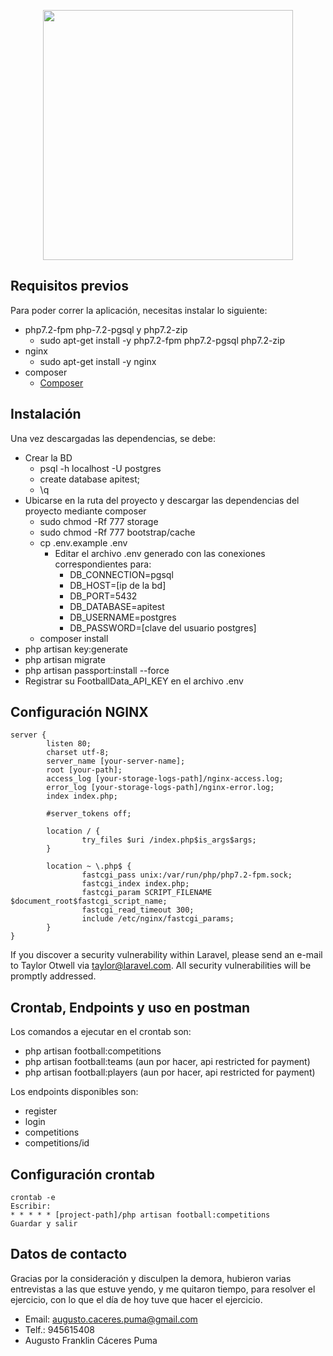 <p align="center"><img src="https://res.cloudinary.com/dtfbvvkyp/image/upload/v1566331377/laravel-logolockup-cmyk-red.svg" width="400"></p>

## Requisitos previos

Para poder correr la aplicación, necesitas instalar lo siguiente:

- php7.2-fpm php-7.2-pgsql y php7.2-zip
    - sudo apt-get install -y php7.2-fpm php7.2-pgsql php7.2-zip
- nginx
    - sudo apt-get install -y nginx
- composer
    - [Composer](getcomposer.org)

## Instalación

Una vez descargadas las dependencias, se debe:

 - Crear la BD
    - psql -h localhost -U postgres
    - create database apitest;
    - \q
 - Ubicarse en la ruta del proyecto y descargar las dependencias del proyecto mediante composer
    - sudo chmod -Rf 777 storage
    - sudo chmod -Rf 777 bootstrap/cache
    - cp .env.example .env
        - Editar el archivo .env generado con las conexiones correspondientes para:
            - DB_CONNECTION=pgsql
            - DB_HOST=[ip de la bd]
            - DB_PORT=5432
            - DB_DATABASE=apitest
            - DB_USERNAME=postgres
            - DB_PASSWORD=[clave del usuario postgres]
    -  composer install
 - php artisan key:generate
 - php artisan migrate
 - php artisan passport:install --force
 - Registrar su FootballData_API_KEY en el archivo .env

## Configuración NGINX
```
server {
        listen 80;
        charset utf-8;
        server_name [your-server-name];
        root [your-path];
        access_log [your-storage-logs-path]/nginx-access.log;
        error_log [your-storage-logs-path]/nginx-error.log;
        index index.php;

        #server_tokens off;

        location / {
                try_files $uri /index.php$is_args$args;
        }

        location ~ \.php$ {
                fastcgi_pass unix:/var/run/php/php7.2-fpm.sock;
                fastcgi_index index.php;
                fastcgi_param SCRIPT_FILENAME $document_root$fastcgi_script_name;
                fastcgi_read_timeout 300;
                include /etc/nginx/fastcgi_params;
        }
}
```

If you discover a security vulnerability within Laravel, please send an e-mail to Taylor Otwell via [taylor@laravel.com](mailto:taylor@laravel.com). All security vulnerabilities will be promptly addressed.

## Crontab, Endpoints y uso en postman

Los comandos a ejecutar en el crontab son:

-  php artisan football:competitions
-  php artisan football:teams (aun por hacer, api restricted for payment)
-  php artisan football:players (aun por hacer, api restricted for payment)

Los endpoints disponibles son:
- register
- login
- competitions
- competitions/id

## Configuración crontab
```
crontab -e
Escribir:
* * * * * [project-path]/php artisan football:competitions
Guardar y salir 

```

## Datos de contacto

Gracias por la consideración y disculpen la demora, hubieron varias entrevistas a las que estuve yendo, y me quitaron tiempo, 
para resolver el ejercicio, con lo que el día de hoy tuve que hacer el ejercicio.
 - Email: augusto.caceres.puma@gmail.com
 - Telf.: 945615408
 - Augusto Franklin Cáceres Puma
